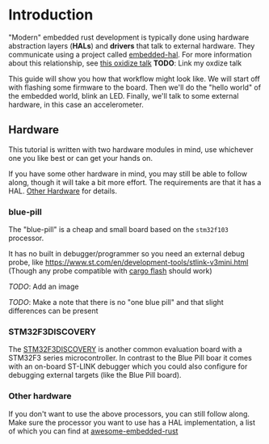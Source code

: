 # Introduction

"Modern" embedded rust development is typically done using hardware abstraction layers (**HALs**) and **drivers** that talk to external hardware. They communicate using a project called [embedded-hal](https://crates.io/crates/embedded-hal). For more information about this relationship, see [this oxidize talk](...) **TODO**: Link my oxdize talk

This guide will show you how that workflow might look like. We will start off with flashing some firmware to the board. Then we'll do the "hello world" of the embedded world, blink an LED. Finally, we'll talk to some external hardware, in this case an accelerometer.

## Hardware

This tutorial is written with two hardware modules in mind, use whichever one you like best or can get your hands on.

If you have some other hardware in mind, you may still be able to follow along, though it will take a bit more effort. The requirements are that it has a HAL. [Other Hardware](#other-hardware) for details.

### blue-pill

The "blue-pill" is a cheap and small board based on the `stm32f103` processor.

It has no built in debugger/programmer so you need an external debug probe, like https://www.st.com/en/development-tools/stlink-v3mini.html (Though any probe compatible with [cargo flash](https://github.com/probe-rs/cargo-flash) should work)

*TODO*: Add an image

*TODO*: Make a note that there is no "one blue pill" and that slight differences can be present

### STM32F3DISCOVERY

The [STM32F3DISCOVERY](https://www.st.com/en/evaluation-tools/stm32f3discovery.html) is another common evaluation board with a STM32F3 series microcontroller. In contrast to the Blue Pill boar it comes with an on-board ST-LINK debugger which you could also configure for debugging external targets (like the Blue Pill board).

### Other hardware

If you don't want to use the above processors, you can still follow along. Make sure the processor you want to use has a HAL implementation, a list of which you can find at [awesome-embedded-rust](https://github.com/rust-embedded/awesome-embedded-rust#hal-implementation-crates)
